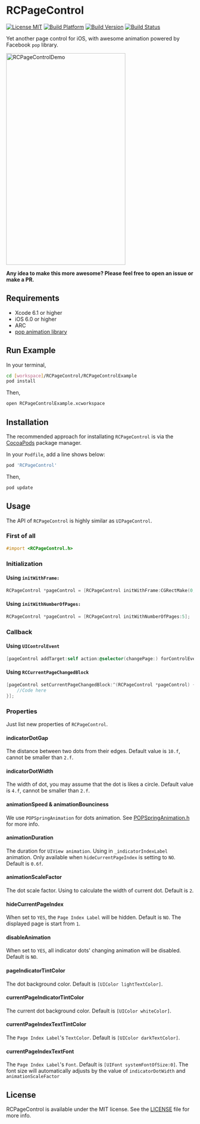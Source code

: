 # RCPageControl

[![License MIT](https://go-shields.herokuapp.com/license-MIT-blue.png)](https://github.com/RidgeCorn/RCPageControl/blob/master/LICENSE)
[![Build Platform](https://cocoapod-badges.herokuapp.com/p/RCPageControl/badge.png)](https://github.com/RidgeCorn/RCPageControl)
[![Build Version](https://cocoapod-badges.herokuapp.com/v/RCPageControl/badge.png)](https://github.com/RidgeCorn/RCPageControl)
[![Build Status](https://travis-ci.org/RidgeCorn/RCPageControl.png?branch=master)](https://travis-ci.org/RidgeCorn/RCPageControl)

Yet another page control for iOS, with awesome animation powered by Facebook `pop` library.

<img src="https://github.com/RidgeCorn/RCPageControl/raw/master/RCPageControlDemo.gif" alt="RCPageControlDemo" width="320" height="568" />


**Any idea to make this more awesome? Please feel free to open an issue or make a PR.**



## Requirements
* Xcode 6.1 or higher
* iOS 6.0 or higher
* ARC
* [pop animation library](https://github.com/facebook/pop)



## Run Example

In your terminal,

``` bash
cd [workspace]/RCPageControl/RCPageControlExample
pod install
```

Then,

``` bash
open RCPageControlExample.xcworkspace
```



## Installation


The recommended approach for installating `RCPageControl` is via the [CocoaPods](http://cocoapods.org/) package manager.

In your `Podfile`, add a line shows below:

``` bash
pod 'RCPageControl'
```

Then,

``` bash
pod update
```



## Usage

The API of `RCPageControl` is highly similar
as `UIPageControl`.



### First of all

```objective-c
#import <RCPageControl.h>
```



### Initialization


#### Using `initWithFrame:`

```objective-c
RCPageControl *pageControl = [RCPageControl initWithFrame:CGRectMake(0, 0, 100, 10)];
```


#### Using `initWithNumberOfPages:`

```objective-c
RCPageControl *pageControl = [RCPageControl initWithNumberOfPages:5];
```



### Callback


#### Using `UIControlEvent`

```objective-c
[pageControl addTarget:self action:@selector(changePage:) forControlEvents:UIControlEventValueChanged];
```


#### Using `RCCurrentPageChangedBlock`

```objective-c
[pageControl setCurrentPageChangedBlock:^(RCPageControl *pageControl) {
	//Code here
}];
```



### Properties

Just list new properties of `RCPageControl`.


#### indicatorDotGap
The distance between two dots from their edges. Default value is `10.f`, cannot be smaller than `2.f`.


#### indicatorDotWidth
The width of dot, you may assume that the dot is likes a circle. Default value is `4.f`, cannot be smaller than `2.f`.


#### animationSpeed & animationBounciness
We use `POPSpringAnimation` for dots animation. See [POPSpringAnimation.h](https://github.com/facebook/pop/blob/master/pop/POPSpringAnimation.h) for more info.


#### animationDuration
The duration for `UIView animation`. Using in `_indicatorIndexLabel` animation. Only available when `hideCurrentPageIndex` is setting to `NO`. Default is `0.6f`. 


#### animationScaleFactor
The dot scale factor. Using to calculate the width of current dot. Default is `2`.


#### hideCurrentPageIndex
When set to `YES`, the `Page Index Label` will be hidden. Default is `NO`. The displayed page is start from `1`.


#### disableAnimation
When set to `YES`, all indicator dots' changing animation will be disabled. Default is `NO`.


#### pageIndicatorTintColor 
The dot background color. Default is `[UIColor lightTextColor]`.


#### currentPageIndicatorTintColor
The current dot background color. Default is `[UIColor whiteColor]`.


#### currentPageIndexTextTintColor
The `Page Index Label`'s `TextColor`. Default is `[UIColor darkTextColor]`.


#### currentPageIndexTextFont
The `Page Index Label`'s `Font`. Default is `[UIFont systemFontOfSize:0]`. The font size will automatically adjusts by the value of `indicatorDotWidth` and `animationScaleFactor`



## License

RCPageControl is available under the MIT license. See the [LICENSE](https://github.com/RidgeCorn/RCPageControl/blob/master/LICENSE) file for more info.
